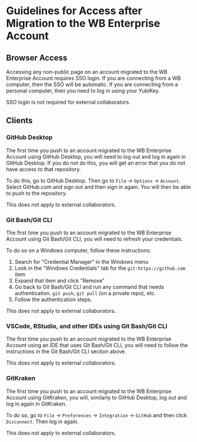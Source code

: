 # Guidelines for Access after Migration to the WB Enterprise Account

## Browser Access

Accessing any non-public page on an account migrated to the WB Enterprise Account requires SSO login. 
If you are connecting from a WB computer, then the SSO will be automatic. 
If you are connecting from a personal computer, then you need to log in using your YubiKey.

SSO login is not required for external collaborators.

## Clients

### GitHub Desktop

The first time you push to an account migrated to the WB Enterprise Account using GitHub Desktop,
you will need to log out and log in again in GitHub Desktop. 
If you do not do this, you will get an error that you do not have access to that repository.

To do this, go to GitHub Desktop. Then go to `File` -> `Options` -> `Account`.
Select GitHub.com and sign out and then sign in again.
You will then be able to push to the repository.

This does not apply to external collaborators.

### Git Bash/Git CLI

The first time you push to an account migrated to the WB Enterprise Account using Git Bash/Git CLI,
you will need to refresh your credentials.

To do so on a Windows computer, follow these instructions:

1. Search for "Credential Manager" in the Windows menu
2. Look in the "Windows Credentials" tab for the `git:https://github.com` item
3. Expand that item and click "Remove"
4. Go back to Git Bash/Git CLI and run any command that needs authentication. `git push`, `git pull` (on a private repo), etc.
5. Follow the authentication steps.

This does not apply to external collaborators.

### VSCode, RStudio, and other IDEs using Git Bash/Git CLI

The first time you push to an account migrated to the WB Enterprise Account using an IDE that uses Git Bash/Git CLI,
you will need to follow the instructions in the Git Bash/Git CLI section above.

This does not apply to external collaborators.

### GitKraken

The first time you push to an account migrated to the WB Enterprise Account using GitKraken,
you will, similarly to GitHub Desktop, log out and log in again in GitKraken.

To do so, go to `File` -> `Preferences` -> `Integration` -> `GitHub` and then click `Disconnect`. 
Then log in again.

This does not apply to external collaborators.
